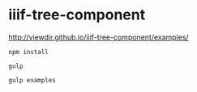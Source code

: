 # iiif-tree-component

http://viewdir.github.io/iiif-tree-component/examples/

    npm install
    
    gulp
    
    gulp examples